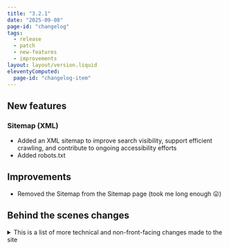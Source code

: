 ```yaml
---
title: "3.2.1"
date: "2025-09-08"
page-id: "changelog"
tags: 
  - release
  - patch
  - new-features
  - improvements
layout: layout/version.liquid
eleventyComputed:
  page-id: "changelog-item"
---
```

## New features
### Sitemap (XML)
- Added an XML sitemap to improve search visibility, support efficient crawling, and contribute to ongoing accessibility efforts
- Added robots.txt 

## Improvements
- Removed the Sitemap from the Sitemap page (took me long enough 😛)

## Behind the scenes changes
<details>
<summary>This is a list of more technical and non-front-facing changes made to the site  </summary>

### Changes
- Excluded several items from collections that don't need to be there, like the 404 page and the Sitemap. This is also beneficial to the XML sitemap
</details>